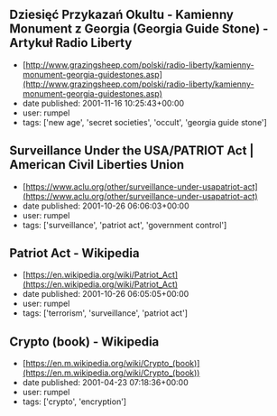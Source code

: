 ## Dziesięć Przykazań Okultu - Kamienny Monument z Georgia (Georgia Guide Stone) - Artykuł Radio Liberty
 - [http://www.grazingsheep.com/polski/radio-liberty/kamienny-monument-georgia-guidestones.asp](http://www.grazingsheep.com/polski/radio-liberty/kamienny-monument-georgia-guidestones.asp)
 - date published: 2001-11-16 10:25:43+00:00
 - user: rumpel
 - tags: ['new age', 'secret societies', 'occult', 'georgia guide stone']

## Surveillance Under the USA/PATRIOT Act | American Civil Liberties Union
 - [https://www.aclu.org/other/surveillance-under-usapatriot-act](https://www.aclu.org/other/surveillance-under-usapatriot-act)
 - date published: 2001-10-26 06:06:03+00:00
 - user: rumpel
 - tags: ['surveillance', 'patriot act', 'government control']

## Patriot Act - Wikipedia
 - [https://en.wikipedia.org/wiki/Patriot_Act](https://en.wikipedia.org/wiki/Patriot_Act)
 - date published: 2001-10-26 06:05:05+00:00
 - user: rumpel
 - tags: ['terrorism', 'surveillance', 'patriot act']

## Crypto (book) - Wikipedia
 - [https://en.m.wikipedia.org/wiki/Crypto_(book)](https://en.m.wikipedia.org/wiki/Crypto_(book))
 - date published: 2001-04-23 07:18:36+00:00
 - user: rumpel
 - tags: ['crypto', 'encryption']

